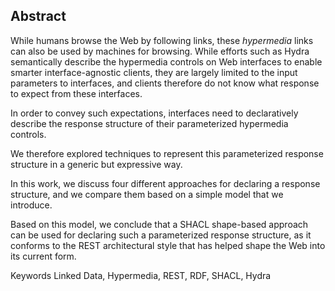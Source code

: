 ## Abstract
<!-- Context      -->
While humans browse the Web by following links,
these _hypermedia_ links can also be used by machines for browsing.
While efforts such as Hydra semantically describe
the hypermedia controls on Web interfaces
to enable smarter interface-agnostic clients,
they are largely limited to the input parameters to interfaces,
and clients therefore do not know what response to expect from these interfaces.
<!-- Need         -->
In order to convey such expectations,
interfaces need to declaratively describe the response structure
of their parameterized hypermedia controls.
<!-- Task         -->
We therefore explored techniques to represent this parameterized response structure
in a generic but expressive way.
<!-- Object       -->
In this work, we discuss four different approaches for declaring a response structure,
and we compare them based on a simple model that we introduce.
<!-- Findings     -->
<!-- Conclusion   -->
Based on this model, we conclude that a SHACL shape-based approach
can be used for declaring such a parameterized response structure,
as it conforms to the REST architectural style that has helped shape the Web into its current form.
<!-- Perspectives -->

<span id="keywords"><span class="title">Keywords</span> Linked Data, Hypermedia, REST, RDF, SHACL, Hydra</span>
